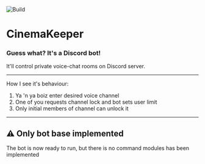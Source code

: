 ![Build](https://github.com/NiJeTi/CinemaKeeper/workflows/Build/badge.svg)

# CinemaKeeper
### Guess what? It's a Discord bot!

It'll control private voice-chat rooms on Discord server.

---
How I see it's behaviour:
1. Ya 'n ya boiz enter desired voice channel
2. One of you requests channel lock and bot sets user limit
3. Only initial members of channel can unlock it
---

## ⚠️ Only bot base implemented
The bot is now ready to run, but there is no command modules has been implemented
